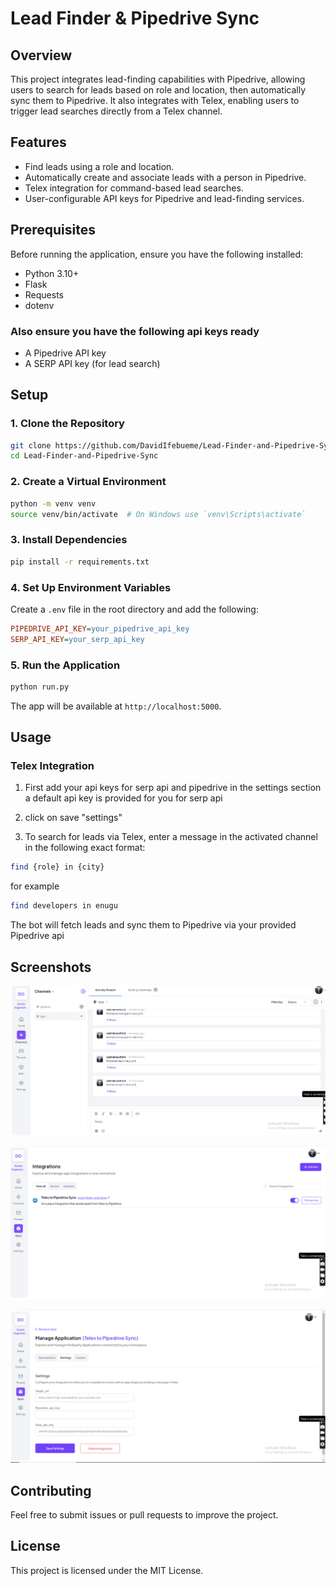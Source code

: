 # Lead Finder & Pipedrive Sync

## Overview
This project integrates lead-finding capabilities with Pipedrive, allowing users to search for leads based on role and location, then automatically sync them to Pipedrive. It also integrates with Telex, enabling users to trigger lead searches directly from a Telex channel.

## Features
- Find leads using a role and location.
- Automatically create and associate leads with a person in Pipedrive.
- Telex integration for command-based lead searches.
- User-configurable API keys for Pipedrive and lead-finding services.

## Prerequisites
Before running the application, ensure you have the following installed:
- Python 3.10+
- Flask
- Requests
- dotenv

### Also ensure you have the following api keys ready

- A Pipedrive API key
- A SERP API key (for lead search)

## Setup

### 1. Clone the Repository
```sh
git clone https://github.com/DavidIfebueme/Lead-Finder-and-Pipedrive-Sync
cd Lead-Finder-and-Pipedrive-Sync
```

### 2. Create a Virtual Environment
```sh
python -m venv venv
source venv/bin/activate  # On Windows use `venv\Scripts\activate`
```

### 3. Install Dependencies
```sh
pip install -r requirements.txt
```

### 4. Set Up Environment Variables
Create a `.env` file in the root directory and add the following:
```ini
PIPEDRIVE_API_KEY=your_pipedrive_api_key
SERP_API_KEY=your_serp_api_key
```

### 5. Run the Application
```sh
python run.py
```
The app will be available at `http://localhost:5000`.

## Usage
### Telex Integration

1. First add your api keys for serp api and pipedrive in the settings section
    a default api key is provided for you for serp api
2. click on save "settings" 

3. To search for leads via Telex, enter a message in the activated channel in the following exact format:
```sh
find {role} in {city}
```

for  example
```sh
find developers in enugu
```
The bot will fetch leads and sync them to Pipedrive via your provided Pipedrive api


## Screenshots
![Telex Bot in Action](screenshots/inaction.png)

![Integrations Page](screenshots/integrationspage.png)

![Settings View](screenshots/settingsview.png)


## Contributing
Feel free to submit issues or pull requests to improve the project.

## License
This project is licensed under the MIT License.


